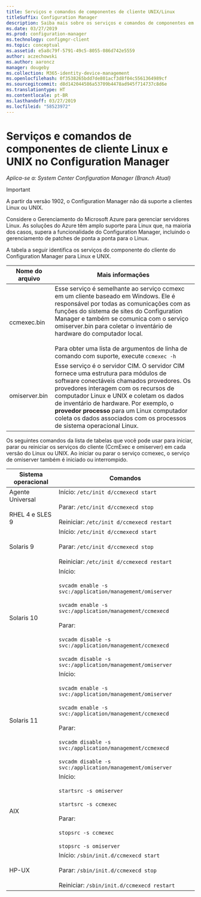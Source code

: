 ```yaml
---
title: Serviços e comandos de componentes de cliente UNIX/Linux
titleSuffix: Configuration Manager
description: Saiba mais sobre os serviços e comandos de componentes em clientes Linux e UNIX no Configuration Manager.
ms.date: 03/27/2019
ms.prod: configuration-manager
ms.technology: configmgr-client
ms.topic: conceptual
ms.assetid: e5a8c79f-5791-49c5-8055-086d742e5559
author: aczechowski
ms.author: aaroncz
manager: dougeby
ms.collection: M365-identity-device-management
ms.openlocfilehash: 0f3538265bdd7de801acf3d8f04c5561364989cf
ms.sourcegitcommit: d8d142044586a53709b4478ad945f714737c8d6e
ms.translationtype: HT
ms.contentlocale: pt-BR
ms.lasthandoff: 03/27/2019
ms.locfileid: "58523972"
---
```

# <a name="linux-and-unix-clients-component-services-and-commands-for-configuration-manager"></a>Serviços e comandos de componentes de cliente Linux e UNIX no Configuration Manager

*Aplica-se a: System Center Configuration Manager (Branch Atual)*

> [!Important]  
> A partir da versão 1902, o Configuration Manager não dá suporte a clientes Linux ou UNIX. 
> 
> Considere o Gerenciamento do Microsoft Azure para gerenciar servidores Linux. As soluções do Azure têm amplo suporte para Linux que, na maioria dos casos, supera a funcionalidade do Configuration Manager, incluindo o gerenciamento de patches de ponta a ponta para o Linux.


 A tabela a seguir identifica os serviços do componente do cliente do Configuration Manager para Linux e UNIX.  

|Nome do arquivo|Mais informações|  
|---------------|----------------------|  
|ccmexec.bin|Esse serviço é semelhante ao serviço ccmexc em um cliente baseado em Windows. Ele é responsável por todas as comunicações com as funções do sistema de sites do Configuration Manager e também se comunica com o serviço omiserver.bin para coletar o inventário de hardware do computador local.<br /><br /> Para obter uma lista de argumentos de linha de comando com suporte, execute `ccmexec -h`|  
|omiserver.bin|Esse serviço é o servidor CIM. O servidor CIM fornece uma estrutura para módulos de software conectáveis chamados provedores. Os provedores interagem com os recursos de computador Linux e UNIX e coletam os dados de inventário de hardware. Por exemplo, o **provedor processo** para um Linux computador coleta os dados associados com os processos de sistema operacional Linux.|  

 Os seguintes comandos da lista de tabelas que você pode usar para iniciar, parar ou reiniciar os serviços do cliente (CcmExec e omiserver) em cada versão do Linux ou UNIX. Ao iniciar ou parar o serviço ccmexec, o serviço de omiserver também é iniciado ou interrompido.  

|Sistema operacional|Comandos|  
|----------------------|--------------|  
|Agente Universal<br /><br /> RHEL 4 e SLES 9|Início: `/etc/init d/ccmexecd start`<br /><br /> Parar: `/etc/init d/ccmexecd stop`<br /><br /> Reiniciar: `/etc/init d/ccmexecd restart`|  
|Solaris 9|Início: `/etc/init d/ccmexecd start`<br /><br /> Parar: `/etc/init d/ccmexecd stop`<br /><br /> Reiniciar: `/etc/init d/ccmexecd restart`|  
|Solaris 10|Início:<br /><br /> `svcadm enable -s svc:/application/management/omiserver`<br /><br /> `svcadm enable -s svc:/application/management/ccmexecd`<br /><br /> Parar:<br /><br /> `svcadm disable -s svc:/application/management/ccmexecd`<br /><br /> `svcadm disable -s svc:/application/management/omiserver`|  
|Solaris 11|Início:<br /><br /> `svcadm enable -s svc:/application/management/omiserver`<br /><br /> `svcadm enable -s svc:/application/management/ccmexecd`<br /><br /> Parar:<br /><br /> `svcadm disable -s svc:/application/management/ccmexecd`<br /><br /> `svcadm disable -s svc:/application/management/omiserver`|  
|AIX|Início:<br /><br /> `startsrc -s omiserver`<br /><br /> `startsrc -s ccmexec`<br /><br /> Parar:<br /><br /> `stopsrc -s ccmexec`<br /><br /> `stopsrc -s omiserver`|  
|HP-UX|Início: `/sbin/init.d/ccmexecd start`<br /><br /> Parar: `/sbin/init.d/ccmexecd stop`<br /><br /> Reiniciar: `/sbin/init.d/ccmexecd restart`|  

